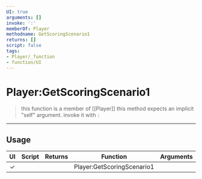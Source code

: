 ```yaml
---
UI: true
arguments: []
invoke: ':'
memberOf: Player
methodname: GetScoringScenario1
returns: []
script: false
tags:
- Player/_function
- function/UI
---
```

# Player:GetScoringScenario1
> this function is a member of [[Player]]
> this method expects an implicit "self" argument. invoke it with `:`
-----
## Usage
|  UI | Script | Returns | Function | Arguments |
|:---:|:------:|-------:|:--------:|:---------|
|✓| ||Player:GetScoringScenario1||

